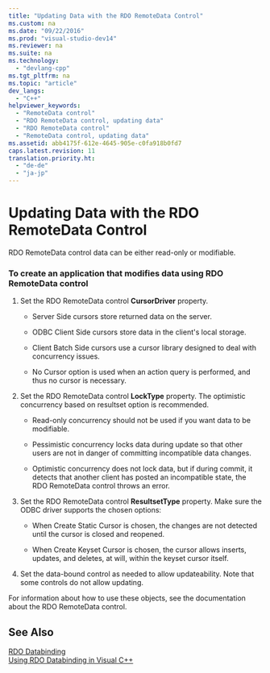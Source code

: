 ```yaml
---
title: "Updating Data with the RDO RemoteData Control"
ms.custom: na
ms.date: "09/22/2016"
ms.prod: "visual-studio-dev14"
ms.reviewer: na
ms.suite: na
ms.technology: 
  - "devlang-cpp"
ms.tgt_pltfrm: na
ms.topic: "article"
dev_langs: 
  - "C++"
helpviewer_keywords: 
  - "RemoteData control"
  - "RDO RemoteData control, updating data"
  - "RDO RemoteData control"
  - "RemoteData control, updating data"
ms.assetid: abb4175f-612e-4645-905e-c0fa918b0fd7
caps.latest.revision: 11
translation.priority.ht: 
  - "de-de"
  - "ja-jp"
---
```

# Updating Data with the RDO RemoteData Control
RDO RemoteData control data can be either read-only or modifiable.  
  
### To create an application that modifies data using RDO RemoteData control  
  
1.  Set the RDO RemoteData control **CursorDriver** property.  
  
    -   Server Side cursors store returned data on the server.  
  
    -   ODBC Client Side cursors store data in the client's local storage.  
  
    -   Client Batch Side cursors use a cursor library designed to deal with concurrency issues.  
  
    -   No Cursor option is used when an action query is performed, and thus no cursor is necessary.  
  
2.  Set the RDO RemoteData control **LockType** property. The optimistic concurrency based on resultset option is recommended.  
  
    -   Read-only concurrency should not be used if you want data to be modifiable.  
  
    -   Pessimistic concurrency locks data during update so that other users are not in danger of committing incompatible data changes.  
  
    -   Optimistic concurrency does not lock data, but if during commit, it detects that another client has posted an incompatible state, the RDO RemoteData control throws an error.  
  
3.  Set the RDO RemoteData control **ResultsetType** property. Make sure the ODBC driver supports the chosen options:  
  
    -   When Create Static Cursor is chosen, the changes are not detected until the cursor is closed and reopened.  
  
    -   When Create Keyset Cursor is chosen, the cursor allows inserts, updates, and deletes, at will, within the keyset cursor itself.  
  
4.  Set the data-bound control as needed to allow updateability. Note that some controls do not allow updating.  
  
 For information about how to use these objects, see the documentation about the RDO RemoteData control.  
  
## See Also  
 [RDO Databinding](../vs140/rdo-databinding.md)   
 [Using RDO Databinding in Visual C++](../vs140/using-rdo-databinding-in-visual-c--.md)
